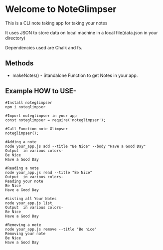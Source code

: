 # Welcome to NoteGlimpser

This is a CLI note taking app for taking your notes

It uses JSON to store data on local machine in a local file(data.json in your directory)

Dependencies used are Chalk and fs.

## Methods

- makeNotes() - Standalone Function to get Notes in your app.

## Example HOW to USE-

```
#Install noteglimpser
npm i noteglimpser

#Import noteglimpser in your app
const noteglimpser = require('noteglimpser');

#Call Function note Glimpser
noteglimpser();

#Adding a note
node your_app.js add --title "Be Nice" --body "Have a Good Day"
Output  in various colors-
Be Nice
Have a Good Day

#Reading a note
node your_app.js read --title "Be Nice"
Output  in various colors-
Reading your note
Be Nice
Have a Good Day

#Listing all Your Notes
node your_app.js list
Output  in various colors-
Be Nice
Have a Good Day

#Removing a note
node your_app.js remove --title "Be nice"
Removing your note
Be Nice
Have a Good Day
```
